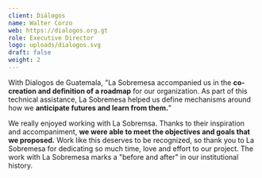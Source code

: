 ```yaml
---
client: Diálogos
name: Walter Corzo
web: https://dialogos.org.gt
role: Executive Director
logo: uploads/dialogos.svg
draft: false
weight: 2
---
```


With Dialogos de Guatemala, "La Sobremesa accompanied us in the **co-creation and definition of a roadmap** for our organization. As part of this technical assistance, La Sobremesa helped us define mechanisms around how we **anticipate futures and learn from them.**\"

We really enjoyed working with La Sobremsa. Thanks to their inspiration and accompaniment, **we were able to meet the objectives and goals that we proposed.** Work like this deserves to be recognized, so thank you to La Sobremesa for dedicating so much time, love and effort to our project. The work with La Sobremesa marks a "before and after" in our institutional history.